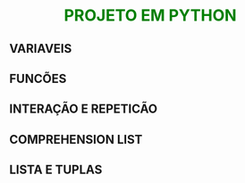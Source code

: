 # <h1 align="center" style="color:green">PROJETO EM PYTHON</h1>

## VARIAVEIS
## FUNCÕES
## INTERAÇÃO E REPETICÃO
## COMPREHENSION LIST
## LISTA E TUPLAS
